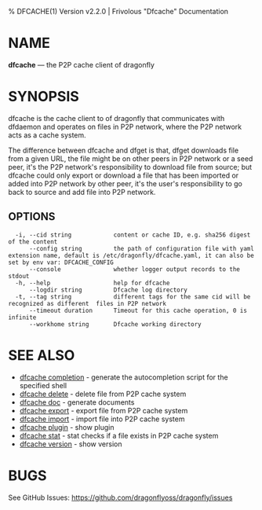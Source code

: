 % DFCACHE(1) Version v2.2.0 | Frivolous "Dfcache" Documentation

# NAME

**dfcache** — the P2P cache client of dragonfly

# SYNOPSIS

dfcache is the cache client to of dragonfly that communicates with dfdaemon and operates
on files in P2P network, where the P2P network acts as a cache system.

The difference between dfcache and dfget is that, dfget downloads file from a given URL,
the file might be on other peers in P2P network or a seed peer, it's the P2P network's
responsibility to download file from source; but dfcache could only export or download a
file that has been imported or added into P2P network by other peer, it's the user's
responsibility to go back to source and add file into P2P network.

## OPTIONS

```
  -i, --cid string            content or cache ID, e.g. sha256 digest of the content
      --config string         the path of configuration file with yaml extension name, default is /etc/dragonfly/dfcache.yaml, it can also be set by env var: DFCACHE_CONFIG
      --console               whether logger output records to the stdout
  -h, --help                  help for dfcache
      --logdir string         Dfcache log directory
  -t, --tag string            different tags for the same cid will be recognized as different  files in P2P network
      --timeout duration      Timeout for this cache operation, 0 is infinite
      --workhome string       Dfcache working directory
```

# SEE ALSO

- [dfcache completion](dfcache_completion.md) - generate the autocompletion script for the specified shell
- [dfcache delete](dfcache_delete.md) - delete file from P2P cache system
- [dfcache doc](dfcache_doc.md) - generate documents
- [dfcache export](dfcache_export.md) - export file from P2P cache system
- [dfcache import](dfcache_import.md) - import file into P2P cache system
- [dfcache plugin](dfcache_plugin.md) - show plugin
- [dfcache stat](dfcache_stat.md) - stat checks if a file exists in P2P cache system
- [dfcache version](dfcache_version.md) - show version

# BUGS

See GitHub Issues: <https://github.com/dragonflyoss/dragonfly/issues>
